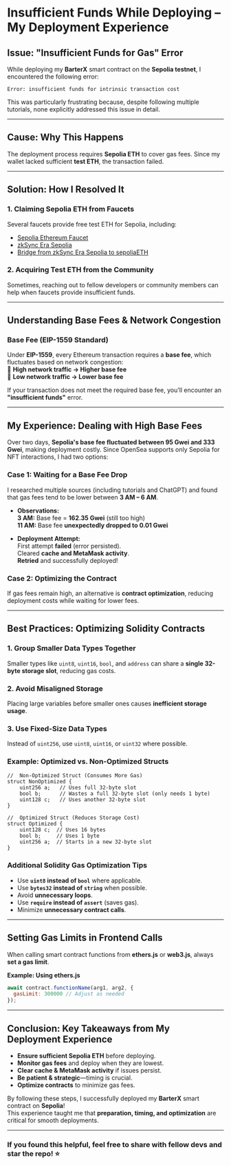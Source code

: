 # **Insufficient Funds While Deploying – My Deployment Experience**  

## **Issue: "Insufficient Funds for Gas" Error**  
While deploying my **BarterX** smart contract on the **Sepolia testnet**, I encountered the following error:  

```shell
Error: insufficient funds for intrinsic transaction cost
```  

This was particularly frustrating because, despite following multiple tutorials, none explicitly addressed this issue in detail.  

---

## **Cause: Why This Happens**  
The deployment process requires **Sepolia ETH** to cover gas fees. Since my wallet lacked sufficient **test ETH**, the transaction failed.  

---

## **Solution: How I Resolved It**  

### **1. Claiming Sepolia ETH from Faucets**  
Several faucets provide free test ETH for Sepolia, including:  
- [Sepolia Ethereum Faucet](https://cloud.google.com/application/web3/faucet/ethereum/sepolia)<br>
- [zkSync Era Sepolia](https://learnweb3.io/faucets/zksync_sepolia/)<br>
- [Bridge from zkSync Era Sepolia to sepoliaETH](https://portal.zksync.io/bridge/withdraw?network=sepolia)

### **2. Acquiring Test ETH from the Community**  
Sometimes, reaching out to fellow developers or community members can help when faucets provide insufficient funds.  

---

## **Understanding Base Fees & Network Congestion**  

### **Base Fee (EIP-1559 Standard)**  
Under **EIP-1559**, every Ethereum transaction requires a **base fee**, which fluctuates based on network congestion:  
🔹 **High network traffic → Higher base fee**  
🔹 **Low network traffic → Lower base fee**  

If your transaction does not meet the required base fee, you’ll encounter an **"insufficient funds"** error.  

---

## **My Experience: Dealing with High Base Fees**  

Over two days, **Sepolia's base fee fluctuated between 95 Gwei and 333 Gwei**, making deployment costly. Since OpenSea supports only Sepolia for NFT interactions, I had two options:  

### **Case 1: Waiting for a Base Fee Drop**  
I researched multiple sources (including tutorials and ChatGPT) and found that gas fees tend to be lower between **3 AM – 6 AM**.  

- **Observations:**  
 **3 AM:** Base fee = **162.35 Gwei** (still too high)  
 **11 AM:** Base fee **unexpectedly dropped to 0.01 Gwei**  

- **Deployment Attempt:**  
 First attempt **failed** (error persisted).  
 Cleared **cache and MetaMask activity**.  
 **Retried** and successfully deployed!  

### **Case 2: Optimizing the Contract**  

If gas fees remain high, an alternative is **contract optimization**, reducing deployment costs while waiting for lower fees.  

---

## **Best Practices: Optimizing Solidity Contracts**

### **1. Group Smaller Data Types Together**  
Smaller types like `uint8`, `uint16`, `bool`, and `address` can share a **single 32-byte storage slot**, reducing gas costs.  

### **2. Avoid Misaligned Storage**  
Placing large variables before smaller ones causes **inefficient storage usage**.  

### **3. Use Fixed-Size Data Types**  
Instead of `uint256`, use `uint8`, `uint16`, or `uint32` where possible.  

### **Example: Optimized vs. Non-Optimized Structs**  
```solidity
//  Non-Optimized Struct (Consumes More Gas)
struct NonOptimized {
    uint256 a;   // Uses full 32-byte slot
    bool b;      // Wastes a full 32-byte slot (only needs 1 byte)
    uint128 c;   // Uses another 32-byte slot
}

//  Optimized Struct (Reduces Storage Cost)
struct Optimized {
    uint128 c;  // Uses 16 bytes
    bool b;     // Uses 1 byte
    uint256 a;  // Starts in a new 32-byte slot
}
```

### **Additional Solidity Gas Optimization Tips**  
- Use **`uint8` instead of `bool`** where applicable.  
- Use **`bytes32` instead of `string`** when possible.
- Avoid **unnecessary loops**.
- Use **`require` instead of `assert`** (saves gas).
- Minimize **unnecessary contract calls**.  

---

## **Setting Gas Limits in Frontend Calls**  

When calling smart contract functions from **ethers.js** or **web3.js**, always **set a gas limit**.  

**Example: Using ethers.js**  
```javascript
await contract.functionName(arg1, arg2, {
  gasLimit: 300000 // Adjust as needed
});
```

---

## **Conclusion: Key Takeaways from My Deployment Experience**  

- **Ensure sufficient Sepolia ETH** before deploying.
- **Monitor gas fees** and deploy when they are lowest.
- **Clear cache & MetaMask activity** if issues persist.
- **Be patient & strategic**—timing is crucial.
- **Optimize contracts** to minimize gas fees.  

By following these steps, I successfully deployed my **BarterX** smart contract on **Sepolia**!   
This experience taught me that **preparation, timing, and optimization** are critical for smooth deployments.  

---

###  If you found this helpful, feel free to share with fellow devs and star the repo! ⭐

